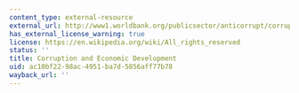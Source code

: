 ```yaml
---
content_type: external-resource
external_url: http://www1.worldbank.org/publicsector/anticorrupt/corruptn/cor02.htm
has_external_license_warning: true
license: https://en.wikipedia.org/wiki/All_rights_reserved
status: ''
title: Corruption and Economic Development
uid: ac10bf22-98ac-4951-ba7d-5856aff77b78
wayback_url: ''
---
```

